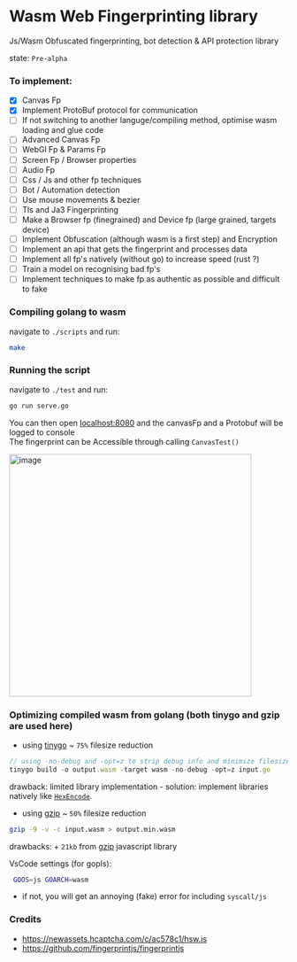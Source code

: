 # Wasm Web Fingerprinting library
Js/Wasm Obfuscated fingerprinting, bot detection & API protection library

state: `Pre-alpha`

### To implement:
- [x] Canvas Fp
- [x] Implement ProtoBuf protocol for communication
- [ ] If not switching to another languge/compiling method, optimise wasm loading and glue code
- [ ] Advanced Canvas Fp
- [ ] WebGl Fp & Params Fp
- [ ] Screen Fp / Browser properties
- [ ] Audio Fp
- [ ] Css / Js and other fp techniques
- [ ] Bot / Automation detection
- [ ] Use mouse movements & bezier
- [ ] Tls and Ja3 Fingerprinting
- [ ] Make a Browser fp (finegrained) and Device fp (large grained, targets device)
- [ ] Implement Obfuscation (although wasm is a first step) and Encryption
- [ ] Implement an api that gets the fingerprint and processes data
- [ ] Implement all fp's natively (without go) to increase speed (rust ?)
- [ ] Train a model on recognising bad fp's
- [ ] Implement techniques to make fp as authentic as possible and difficult to fake

### Compiling golang to wasm
navigate to `./scripts` and run:
```sh
make
```

### Running the script
navigate to `./test` and run:
```sh
go run serve.go
```
You can then open [localhost:8080](http://localhost:8080) and the canvasFp and a Protobuf will be logged to console  
The fingerprint can be Accessible through calling `CanvasTest()`

<img width="438" alt="image" src="https://github.com/onlpsec/fingerprint/assets/98614666/42289e96-c316-4ee6-96a8-a2e90f5508b5">

### Optimizing compiled wasm from golang (both tinygo and gzip are used here)

- using [tinygo](https://github.com/tinygo-org/tinygo) ~ `75%` filesize reduction
```js
// using -no-debug and -opt=z to strip debug info and minimize filesize
tinygo build -o output.wasm -target wasm -no-debug -opt=z input.go
```
drawback: limited library implementation - solution: implement libraries natively like [`HexEncode`](https://github.com/onlpsec/fingerprint/blob/main/internal/crypto/hex.go).

- using [gzip](https://www.gnu.org/software/gzip/) ~ `50%` filesize reduction
```sh
gzip -9 -v -c input.wasm > output.min.wasm
```
drawbacks: + `21kb` from [gzip](https://github.com/onlpsec/fingerprint/blob/main/test/static/gzip.min.js) javascript library

VsCode settings (for gopls):
```sh
 GOOS=js GOARCH=wasm
```
- if not, you will get an annoying (fake) error for including `syscall/js`
  
### Credits
- https://newassets.hcaptcha.com/c/ac578c1/hsw.js
- https://github.com/fingerprintjs/fingerprintjs

